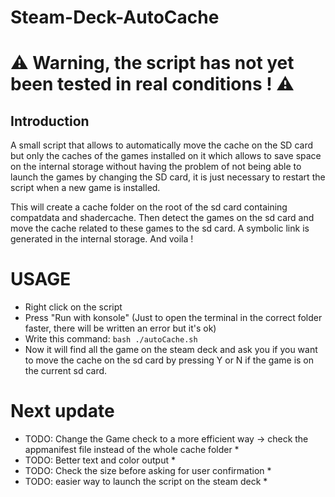 # Steam-Deck-AutoCache
# ⚠️ Warning, the script has not yet been tested in real conditions ! ⚠️

## Introduction
A small script that allows to automatically move the cache on the SD card but only the caches of the games installed on it which allows to save space on the internal storage without having the problem of not being able to launch the games by changing the SD card,  it is just necessary to restart the script when a new game is installed.

This will create a cache folder on the root of the sd card containing compatdata and shadercache.
Then detect the games on the sd card and move the cache related to these games to the sd card. A symbolic link is generated in the internal storage. And voila !

# USAGE
* Right click on the script
* Press "Run with konsole" (Just to open the terminal in the correct folder faster, there will be written an error but it's ok)
* Write this command: ``` bash ./autoCache.sh ```
* Now it will find all the game on the steam deck and ask you if you want to move the cache on the sd card by pressing Y or N if the game is on the current sd card.

# Next update
* TODO: Change the Game check to a more efficient way -> check the appmanifest file instead of the whole cache folder *
* TODO: Better text and color output *
* TODO: Check the size before asking for user confirmation *
* TODO: easier way to launch the script on the steam deck *

